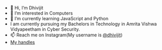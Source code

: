 - 👋 Hi, I’m Dhivijit
- 👀 I’m interested in Computers
- 🌱 I’m currently learning JavaScript and Python
- I am currently pursuing my Bachelors in Technology in Amrita Vishwa Vidyapeetham in Cyber Security.
- 📫 Reach me on Instagram(My username is [@dhivijit](https://www.instagram.com/dhivijit))
- [My handles](https://dhivijit.bio.link)

<!---
dhivijit/dhivijit is a ✨ special ✨ repository because its `README.md` (this file) appears on your GitHub profile.
You can click the Preview link to take a look at your changes.
--->
